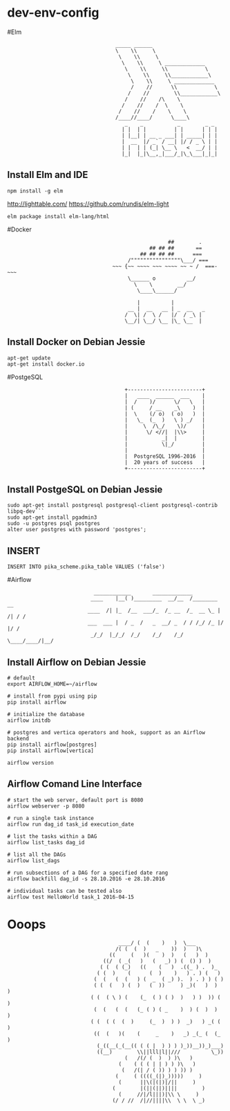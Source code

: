 # dev-env-config

#Elm
```
                                   _____ ______                      
                                   \    \\     \                     
                                    \    \\     \                    
                                     \    \\     \ _____________     
                                      \    \\     \\            \    
                                       \    \\     \\____________\   
                                        \    \\     \ _____________  
                                        /    //      \\            \ 
                                       /    //        \\____________\
                                      /    //    /\    \             
                                     /    //    /  \    \            
                                    /    //    /    \    \           
                                   /____//____/      \____\          
                                      _    _           _        _ _   
                                     | |  | |         | |      | | |  
                                     | |__| | __ _ ___| | _____| | |  
                                     |  __  |/ _` / __| |/ / _ \ | |  
                                     | |  | | (_| \__ \   <  __/ | |  
                                     |_|  |_|\__,_|___/_|\_\___|_|_|  
```
## Install Elm and IDE
```
npm install -g elm
```
http://lighttable.com/
https://github.com/rundis/elm-light
```
elm package install elm-lang/html
```

#Docker
```
                                                    ##        .            
                                              ## ## ##       ==            
                                           ## ## ## ##      ===            
                                       /""""""""""""""""\___/ ===        
                                  ~~~ {~~ ~~~~ ~~~ ~~~~ ~~ ~ /  ===- ~~~   
                                       \______ o          __/            
                                         \    \        __/             
                                          \____\______/                

                                          |          |
                                       __ |  __   __ | _  __   _
                                      /  \| /  \ /   |/  / _\ | 
                                      \__/| \__/ \__ |\_ \__  |
```
## Install Docker on Debian Jessie  
```
apt-get update  
apt-get install docker.io
```
#PostgeSQL
```
                                      +------------------------+
                                      |   ____  ______  ___    |
                                      |  /    )/      \/   \   |
                                      | (     / __    _\    )  |
                                      |  \    (/ o)  ( o)   )  |
                                      |   \_  (_  )   \ ) _/   |
                                      |     \  /\_/    \)/     |
                                      |      \/ <//|  |\\>     |
                                      |           _|  |        |
                                      |           \|_/         |
                                      |                        |
                                      |  PostgreSQL 1996-2016  |
                                      |  20 years of success   |
                                      +------------------------+
```
## Install PostgeSQL on Debian Jessie
```
sudo apt-get install postgresql postgresql-client postgresql-contrib libpq-dev```
sudo apt-get install pgadmin3
sudo -u postgres psql postgres
alter user postgres with password 'postgres';
```

## INSERT
```
INSERT INTO pika_scheme.pika_table VALUES ('false')
```

#Airflow
```
                            ____________       _____________
                           ____    |__( )_________  __/__  /________      __
                          ____  /| |_  /__  ___/_  /_ __  /_  __ \_ | /| / /
                          ___  ___ |  / _  /   _  __/ _  / / /_/ /_ |/ |/ /
                           _/_/  |_/_/  /_/    /_/    /_/  \____/____/|__/

```
## Install Airflow on Debian Jessie 
```
# default
export AIRFLOW_HOME=~/airflow

# install from pypi using pip
pip install airflow   

# initialize the database
airflow initdb

# postgres and vertica operators and hook, support as an Airflow backend
pip install airflow[postgres]
pip install airflow[vertica]

airflow version
```

## Airflow Comand Line Interface 
```
# start the web server, default port is 8080
airflow webserver -p 8080

# run a single task instance
airflow run dag_id task_id execution_date

# list the tasks within a DAG
airflow list_tasks dag_id

# list all the DAGs
airflow list_dags

# run subsections of a DAG for a specified date rang
airflow backfill dag_id -s 28.10.2016 -e 28.10.2016

# individual tasks can be tested also
airflow test HelloWorld task_1 2016-04-15
```
# Ooops

                                        ____/ (  (    )   )  \___
                                       /( (  (  )   _    ))  )   )\
                                     ((     (   )(    )  )   (   )  )
                                   ((/  ( _(   )   (   _) ) (  () )  )
                                  ( (  ( (_)   ((    (   )  .((_ ) .  )_
                                 ( (  )    (      (  )    )   ) . ) (   )
                                (  (   (  (   ) (  _  ( _) ).  ) . ) ) ( )
                                ( (  (   ) (  )   (  ))     ) _)(   )  )  )
                               ( (  ( \ ) (    (_  ( ) ( )  )   ) )  )) ( )
                                (  (   (  (   (_ ( ) ( _    )  ) (  )  )   )
                               ( (  ( (  (  )     (_  )  ) )  _)   ) _( ( )
                                ((  (   )(    (     _    )   _) _(_ (  (_ )
                                 (_((__(_(__(( ( ( |  ) ) ) )_))__))_)___)
                                 ((__)        \\||lll|l||///          \_))
                                          (   /(/ (  )  ) )\   )
                                        (    ( ( ( | | ) ) )\   )
                                         (   /(| / ( )) ) ) )) )
                                       (     ( ((((_(|)_)))))     )
                                        (      ||\(|(|)|/||     )
                                      (        |(||(||)||||        )
                                        (     //|/l|||)|\\ \     )
                                      (/ / //  /|//||||\\  \ \  \ _)
